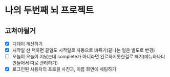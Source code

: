 # 나의 두번째 뇌 프로젝트

## 고쳐야될거

- [x] 디데이 계산하기
- [x] 시작일 선 택하면 끝일도 시작일로 자동으로 바뀌기(끝나는 일은 별도로 변경)
- [ ] 오늘이 오늘이 지났는데 complete가 아니라면 완료하지못한걸로 빼기(메뉴하나더 만들어서 따로 관리하기)
- [x] 로그인된 사용자의 프로필 사진과, 이름 화면에 세팅하기